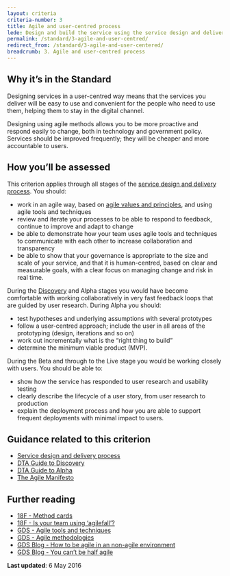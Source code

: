```yaml
---
layout: criteria
criteria-number: 3
title: Agile and user-centred process
lede: Design and build the service using the service design and delivery process, taking an agile and user-centred approach.
permalink: /standard/3-agile-and-user-centred/
redirect_from: /standard/3-agile-and-user-centered/
breadcrumb: 3. Agile and user-centred process
---
```

## Why it’s in the Standard
Designing services in a user-centred way means that the services you deliver will be easy to use and convenient for the people who need to use them, helping them to stay in the digital channel.

Designing using agile methods allows you to be more proactive and respond easily to change, both in technology and government policy. Services should be improved frequently; they will be cheaper and more accountable to users.

## How you’ll be assessed
This criterion applies through all stages of the [service design and delivery process](/standard/service-design-and-delivery-process/). You should:

* work in an agile way, based on [agile values and principles](http://www.agilemanifesto.org/principles.html), and using agile tools and techniques
* review and iterate your processes to be able to respond to feedback, continue to improve and adapt to change
* be able to demonstrate how your team uses agile tools and techniques to communicate with each other to increase collaboration and transparency
* be able to show that your governance is appropriate to the size and scale of your service, and that it is human-centred, based on clear and measurable goals, with a clear focus on managing change and risk in real time.

During the [Discovery](/standard/service-design-and-delivery-process/discovery/) and Alpha stages you would have become comfortable with working collaboratively in very fast feedback loops that are guided by user research. During Alpha you should:

* test hypotheses and underlying assumptions with several prototypes
* follow a user-centred approach; include the user in all areas of the prototyping (design, iterations and so on)
* work out incrementally what is the “right thing to build”
* determine the minimum viable product (MVP).

During the Beta and through to the Live stage you would be working closely with users. You should be able to:

* show how the service has responded to user research and usability testing
* clearly describe the lifecycle of a user story, from user research to production
* explain the deployment process and how you are able to support frequent deployments with minimal impact to users.

## Guidance related to this criterion

* [Service design and delivery process](/standard/service-design-and-delivery-process/)
* [DTA Guide to Discovery](https://ausdto.github.io/service-handbook/discovery/index.html)
* [DTA Guide to Alpha](https://ausdto.github.io/service-handbook/alpha/)
* [The Agile Manifesto](http://www.agilemanifesto.org/)

## Further reading

* [18F - Method cards](https://methods.18f.gov/)
* [18F - Is your team using ‘agilefall’?](https://18f.gsa.gov/2015/12/29/is-your-project-using-agilefall/)
* [GDS - Agile tools and techniques](https://www.gov.uk/service-manual/agile-delivery/agile-tools-techniques)
* [GDS - Agile methodologies](https://www.gov.uk/service-manual/agile-delivery/agile-methodologies)
* [GDS Blog - How to be agile in an non-agile environment](https://gds.blog.gov.uk/2015/10/09/how-to-be-agile-in-a-non-agile-environment/)
* [GDS Blog - You can’t be half agile](https://gds.blog.gov.uk/2015/07/10/you-cant-be-half-agile/)

**Last updated**: 6 May 2016
